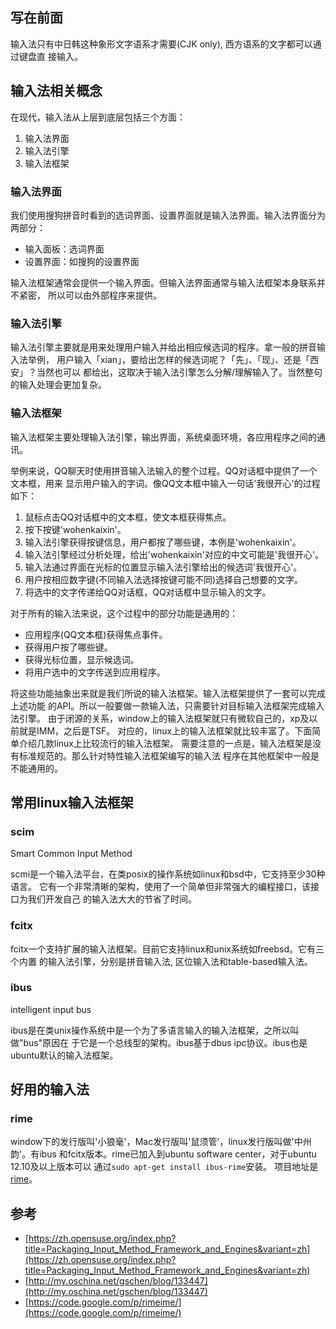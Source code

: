 ## 写在前面 ##
输入法只有中日韩这种象形文字语系才需要(CJK only), 西方语系的文字都可以通过键盘直
接输入。

## 输入法相关概念 ##
在现代，输入法从上层到底层包括三个方面：

1. 输入法界面
2. 输入法引擎
3. 输入法框架

### 输入法界面
我们使用搜狗拼音时看到的选词界面、设置界面就是输入法界面。输入法界面分为两部分：

* 输入面板：选词界面
* 设置界面：如搜狗的设置界面

输入法框架通常会提供一个输入界面。但输入法界面通常与输入法框架本身联系并不紧密，
所以可以由外部程序来提供。

### 输入法引擎
输入法引擎主要就是用来处理用户输入并给出相应候选词的程序。拿一般的拼音输入法举例，
用户输入「xian」，要给出怎样的候选词呢？「先」、「现」、还是「西安」？当然也可以
都给出，这取决于输入法引擎怎么分解/理解输入了。当然整句的输入处理会更加复杂。

### 输入法框架
输入法框架主要处理输入法引擎，输出界面，系统桌面环境，各应用程序之间的通讯。

举例来说，QQ聊天时使用拼音输入法输入的整个过程。QQ对话框中提供了一个文本框，用来
显示用户输入的字词。像QQ文本框中输入一句话'我很开心'的过程如下：

1. 鼠标点击QQ对话框中的文本框，使文本框获得焦点。
2. 按下按键'wohenkaixin'。
3. 输入法引擎获得按键信息，用户都按了哪些键，本例是'wohenkaixin'。
4. 输入法引擎经过分析处理，给出'wohenkaixin'对应的中文可能是'我很开心'。
5. 输入法通过界面在光标的位置显示输入法引擎给出的候选词'我很开心'。
6. 用户按相应数字键(不同输入法选择按键可能不同)选择自己想要的文字。
7. 将选中的文字传递给QQ对话框，QQ对话框中显示输入的文字。

对于所有的输入法来说，这个过程中的部分功能是通用的：

* 应用程序(QQ文本框)获得焦点事件。
* 获得用户按了哪些键。
* 获得光标位置，显示候选词。
* 将用户选中的文字传送到应用程序。

将这些功能抽象出来就是我们所说的输入法框架。输入法框架提供了一套可以完成上述功能
的API。所以一般要做一款输入法，只需要针对目标输入法框架完成输入法引擎。
由于闭源的关系，window上的输入法框架就只有微软自己的，xp及以前就是IMM，之后是TSF。
对应的，linux上的输入法框架就比较丰富了。下面简单介绍几款linux上比较流行的输入法框架。
需要注意的一点是，输入法框架是没有标准规范的。那么针对特性输入法框架编写的输入法
程序在其他框架中一般是不能通用的。

## 常用linux输入法框架
### scim
Smart Common Input Method

scmi是一个输入法平台，在类posix的操作系统如linux和bsd中，它支持至少30种语言。
它有一个非常清晰的架构，使用了一个简单但非常强大的编程接口，该接口为我们开发自己
的输入法大大的节省了时间。

### fcitx
fcitx一个支持扩展的输入法框架。目前它支持linux和unix系统如freebsd。它有三个内置
的输入法引擎，分别是拼音输入法, 区位输入法和table-based输入法。

### ibus
intelligent input bus

ibus是在类unix操作系统中是一个为了多语言输入的输入法框架，之所以叫做"bus"原因在
于它是一个总线型的架构。ibus基于dbus ipc协议。ibus也是ubuntu默认的输入法框架。

## 好用的输入法
### rime
window下的发行版叫'小狼毫'，Mac发行版叫'鼠须管'，linux发行版叫做'中州韵'。有ibus
和fcitx版本。rime已加入到ubuntu software center，对于ubuntu 12.10及以上版本可以
通过`sudo apt-get install ibus-rime`安装。
项目地址是[rime](https://code.google.com/p/rimeime/)。

## 参考
* [https://zh.opensuse.org/index.php?title=Packaging_Input_Method_Framework_and_Engines&variant=zh](https://zh.opensuse.org/index.php?title=Packaging_Input_Method_Framework_and_Engines&variant=zh)
* [http://my.oschina.net/gschen/blog/133447](http://my.oschina.net/gschen/blog/133447)
* [https://code.google.com/p/rimeime/](https://code.google.com/p/rimeime/)
